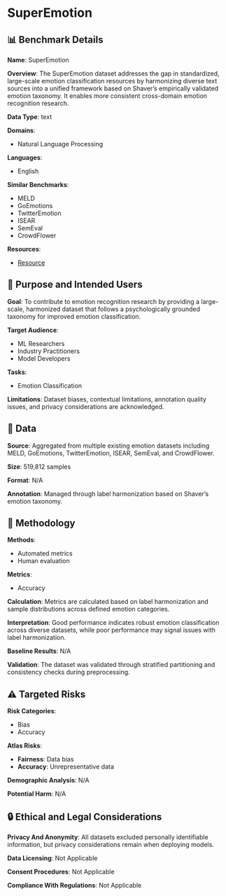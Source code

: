 # SuperEmotion

## 📊 Benchmark Details

**Name**: SuperEmotion

**Overview**: The SuperEmotion dataset addresses the gap in standardized, large-scale emotion classification resources by harmonizing diverse text sources into a unified framework based on Shaver’s empirically validated emotion taxonomy. It enables more consistent cross-domain emotion recognition research.

**Data Type**: text

**Domains**:
- Natural Language Processing

**Languages**:
- English

**Similar Benchmarks**:
- MELD
- GoEmotions
- TwitterEmotion
- ISEAR
- SemEval
- CrowdFlower

**Resources**:
- [Resource](https://huggingface.co/datasets/cirimus/super-emotion)

## 🎯 Purpose and Intended Users

**Goal**: To contribute to emotion recognition research by providing a large-scale, harmonized dataset that follows a psychologically grounded taxonomy for improved emotion classification.

**Target Audience**:
- ML Researchers
- Industry Practitioners
- Model Developers

**Tasks**:
- Emotion Classification

**Limitations**: Dataset biases, contextual limitations, annotation quality issues, and privacy considerations are acknowledged.

## 💾 Data

**Source**: Aggregated from multiple existing emotion datasets including MELD, GoEmotions, TwitterEmotion, ISEAR, SemEval, and CrowdFlower.

**Size**: 519,812 samples

**Format**: N/A

**Annotation**: Managed through label harmonization based on Shaver’s emotion taxonomy.

## 🔬 Methodology

**Methods**:
- Automated metrics
- Human evaluation

**Metrics**:
- Accuracy

**Calculation**: Metrics are calculated based on label harmonization and sample distributions across defined emotion categories.

**Interpretation**: Good performance indicates robust emotion classification across diverse datasets, while poor performance may signal issues with label harmonization.

**Baseline Results**: N/A

**Validation**: The dataset was validated through stratified partitioning and consistency checks during preprocessing.

## ⚠️ Targeted Risks

**Risk Categories**:
- Bias
- Accuracy

**Atlas Risks**:
- **Fairness**: Data bias
- **Accuracy**: Unrepresentative data

**Demographic Analysis**: N/A

**Potential Harm**: N/A

## 🔒 Ethical and Legal Considerations

**Privacy And Anonymity**: All datasets excluded personally identifiable information, but privacy considerations remain when deploying models.

**Data Licensing**: Not Applicable

**Consent Procedures**: Not Applicable

**Compliance With Regulations**: Not Applicable
